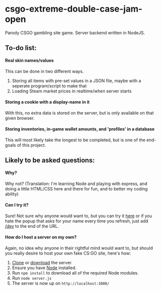 # csgo-extreme-double-case-jam-open
Parody CSGO gambling site game. Server backend written in NodeJS.
## To-do list:
  #### Real skin names/values
  This can be done in two different ways.
  1. Storing all items with pre-set values in a JSON file, maybe with a seperate program/script to make that
  2. Loading Steam market prices in realtime/when server starts
  
  #### Storing a cookie with a display-name in it
  With this, no extra data is stored on the server, but is only available on that given browser.
  
  #### Storing inventories, in-game wallet amounts, and 'profiles' in a database
  This will most likely take the longest to be completed, but is one of the end-goals of this project.
  
## Likely to be asked questions:
  #### Why?
  Why not? (Translation: I'm learning Node and playing with express, and doing a little HTML/CSS here and there for fun, and to better my coding ability)
  
  #### Can I try it?
  Sure! Not sure why anyone would want to, but you can try it [here](https://infinite-inlet-74165.herokuapp.com/) or if you hate the popup that asks for your name every time you refresh, just add [/dev](https://infinite-inlet-74165.herokuapp.com/dev) to the end of the URL.
  
  #### How do I host a server on my own?
  Again, no idea why anyone in their rightful mind would want to, but should you really desire to host your own fake CS:GO site, here's how:
  1. [Clone](https://github.com/JoshLaBue/csgo-extreme-double-case-jam-open.git) or [download](https://github.com/JoshLaBue/csgo-extreme-double-case-jam-open/archive/master.zip) the server.
  2. Ensure you have [Node](https://nodejs.org) installed.
  3. Run `npm install` to download all of the required Node modules.
  4. Run `node server.js`
  5. The server is now up on `http://localhost:3000/`

